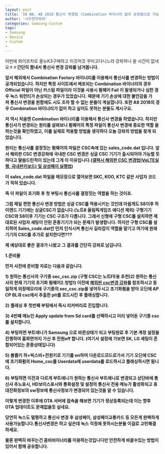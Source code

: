 ```yaml
---
layout: post
title: 'S8 N8, A8 2018 통신사 변경법 (Combination 바이너리 없이 순정펌으로 가능)'
author: '시우연우파파'
categories: Samsung-Custom
tags:
- Samsung
- Device
- Custom
-
---
```



<script> location.href='https://cafe.naver.com/develoid/802742' ; </script>

<p>이번에 와이프차로 올뉴K3구매하고 이것저것 꾸미고다니느라 강좌하나 쓸 시간이 없네요ㅎㅎ<b><b>간단히 짬내서&nbsp;통신사 변경 강좌를 남겨봅니다.</p><p><b>앞서 해외에서 Combination Factory 바이너리를 이용해서 통신사를 변경하는&nbsp;방법이 공개되었습니다. 하지만 특정 사이트에서 배포되는 Combination 바이너리의 경우 Official 파일이 아닌 커스텀 파일이라 이것을&nbsp;사용시 펌웨어 Fail 이 발생되거나 심한 경우 녹스 워런티가 손상되는 경우가 있었습니다.&nbsp;때문에 기기 손상에 대한&nbsp;불안감을 가져&nbsp;통신사 변경을 원함에도 시도 조차 할 수 없는 분들이 계실껍니다. 또한 A8 2018의 경우 Combination&nbsp;바이너리가 없어 하고 싶어도 못하는 분들도 게시구요.&nbsp;</p><p><b>저 역시 처음엔&nbsp;Combination 바이너리를 이용해서 통신사 변경을 하였습니다. 하지만 통신사가 변경되는 원리를 살펴보니 펌웨어의 특정 파일이 통신사 변경에 중요한 역할 을 하는것을 확인하였고, 이를 실제로 적용할&nbsp;방법을 생각하다 오늘 강좌의&nbsp;방법을 찾게 되었습니다.&nbsp;</p><p>원리는 통신사를 결정짓는 펌웨어의 파일은&nbsp;CSC속에 있는 sales_code.dat 입니다. 앞서 해외판 CSC 변경강좌에 국내판 CSC 변경은 싱글 CSC 기기가 출시되어야 가능할 듯 하다고 말씀드린적이 있는데 그게 이 이유입니다.(<a href="http://siwooyeonwoopapa.tistory.com/entry/%EA%B0%A4%EB%9F%AD%EC%8B%9C-%ED%95%B4%EC%99%B8%ED%8C%90-CSC-%EB%B3%80%EA%B2%BD%EB%B2%95-%EB%B0%8F-%EC%82%BC%EC%84%B1%ED%8E%98%EC%9D%B4-%EA%B3%A0%EC%B0%B0"><b>갤럭시 해외판 CSC 변경법(VoLTE실행, 국내판키보드) 및 삼성페이 실행법</b></a>)</p><p>이&nbsp;sales_code.dat&nbsp;파일을 메모장으로 열어보면 SKC, KOO, KTC 같은 사업자 코드가 적혀 있습니다.&nbsp;</p><p>즉 이 파일이 초기화 후 첫 부팅시 통신사를 결정짓는 역할을 하는 것이죠.</p><p>그럼 제일 편한 통신사 변경 방법은 싱글 CSC를 적용시키는 것인데 아쉽게도 S8이후 하이엔드 기기에는 싱글CSC가 없습니다.(노트8 올림픽게임즈 에디션 제외) 구형기기 CSC와 S8이후 기기는 CSC 구조가 다름니다. 그래서 신형에 구형 CSC를 설치하면 제대로된 사업자 세팅이 안된 혼종기기가 되는 문제가 발생합니다. 하지만 구형 CSC를 설치하여 Sales_code.dat만 먼저 인식시켜 통신사 길라잡이 역할을 맡기고&nbsp;여기에 원래 기기의 CSC를 추가로 설치한다면???</p><p>제 예상대로 좋은 결과가 나왔고 그 결과를 간단히 강좌로 남김니다.</p><p><b>1.준비물</p><p>먼저 사전에 준비할 자료는 다음과 같습니다.</p><p><b>1) 원하는 통신사의 구기종 sec_csc.zip (구형 CSC는 노트FE용 추천)<b>2) 원하는&nbsp;통신사의 현재 기기의 초기화 펌웨어<b><b>2.방법<b>1) 이전에&nbsp;<a href="http://siwooyeonwoopapa.tistory.com/entry/%EA%B0%A4%EB%9F%AD%EC%8B%9C-%ED%95%B4%EC%99%B8%ED%8C%90-CSC-%EB%B3%80%EA%B2%BD%EB%B2%95-%EB%B0%8F-%EC%82%BC%EC%84%B1%ED%8E%98%EC%9D%B4-%EA%B3%A0%EC%B0%B0"><b>해외판 csc변경 강좌</b></a>를 참조하시고 동일하게 외장메모리에 구기종의 sec_csc.zip을 넣어두시고 초기화펌을 받아 오딘에 AP CP BL과 csc에서 추출한 pit를 로드시킨 후 플래싱합니다.</p><p><b>2) 플래싱 후 첫번째 부팅에서 즉시 리커버리로 진입합니다.</p><p>3) 4번째 메뉴인 Apply update from Sd card를 선택하시고 미리 넣어둔 구기종 csc를 설치합니다.</p><p><b>4) 부팅하면 부트애니가 Samsung 으로 바뀐상태가 되고 부팅완료&nbsp;후 기본 계정&nbsp;설정을 진행하여 홈화면까지 가신 후 전원off 합니다. (여기서 설정에 가보면 SK, LG 세팅이 혼합되어있는 혼종상태입니다)</p><p><b>5) 볼륨키 하+빅스비+전원키로 기기를 on하여 다운로드모드로가서 기기 오딘에 CSC에&nbsp;초기화펌의 Home_csc를 Userdata에&nbsp;userdata를 로드하시고 플래싱하시면 됨니다.</p><p>6) 부팅하면 이전과 다르게 부트애니가 원하는 통신사 부트애니로&nbsp;변경되고 상단바에 통신사 추노표시, HD보이스표시와 통화설정 및 설정의 통신사 전용 메뉴가 활성화되고&nbsp;휴대전화정보의 sw정보에 통신사정보가 변경되어 있는것을 알 수 있습니다.</p><p><b>이렇게 변경한 이후에 OTA 서버에 접속을 해보면&nbsp;기기가&nbsp;정상등록되는데&nbsp;이는 향후 OTA&nbsp;업데이트도 문제없을듯 싶네요.</p><p>당연히 녹스도 멀쩡하고 통신사 변경 후 삼성페이, 삼성페이교통카드 등 모든게 완벽하게 사용가능합니다.<b><b>통신사변경은 하고 싶은데 녹스&nbsp;걱정에 못하시는분들 이걸로 고민해결하세요.&nbsp;</p><p>물론 완벽히 바꾸는건 콤비바이너리를 이용하는것입니다만 안전하게 바꿀수있는 방법이 있어서 함께 공유합니다.</p>
